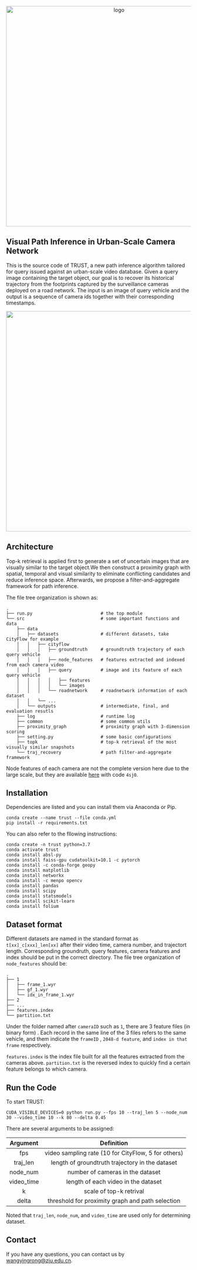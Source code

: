 <div align=center>
<img src="https://trajectory-recovery.oss-cn-hangzhou.aliyuncs.com/logo.png" alt="logo" style="width:600px;" />
</div>


## Visual Path Inference in Urban-Scale Camera Network

This is the source code of TRUST, a new path inference algorithm tailored for query issued against an urban-scale video database. Given a query image containing the target object, our goal is to recover its historical trajectory from the footprints captured by the surveillance cameras deployed on a road network.  The input  is an image of query vehicle and the output is a sequence of camera ids together with their corresponding timestamps. 

<div align=center>
<img src="https://trajectory-recovery.oss-cn-hangzhou.aliyuncs.com/example.png" style="width:600px;" />
</div>


## Architecture

Top-k retrieval is applied first to generate a set of uncertain images that are visually similar to the target object.We then construct a proximity graph with spatial, temporal and visual similarity to eliminate conflicting candidates and reduce inference space. Afterwards, we propose a filter-and-aggregate framework for path inference.

The file tree organization is shown as:

```
.
├── run.py							# the top module
└── src								# some important functions and data
    ├── data
    │   ├── datasets				# different datasets, take CityFlow for example
    │   │   ├── cityflow
    │   │   │   ├── groundtruth		# groundtruth trajectory of each query vehicle
    │   │   │   ├── node_features	# features extracted and indexed from each camera video
    │   │   │   ├── query			# image and its feature of each query vehicle
    │   │   │   │   ├── features
    │   │   │   │   └── images
    │   │   │   └── roadnetwork		# roadnetwork information of each dataset
    │   │   └── ...
    │   └── outputs					# intermediate, final, and evaluation resutls
    ├── log							# runtime log
    ├── common						# some common utils
    ├── proximity_graph				# proximity graph with 3-dimension scoring
    ├── setting.py					# some basic configurations
    ├── topk						# top-k retrieval of the most visually similar snapshots
    └── traj_recovery				# path filter-and-aggregate framework
```

Node features of each camera are not the complete version here due to the large scale, but they are available [here](https://pan.baidu.com/s/12q_5VThVLze6dQ5MzTZamw) with code `4sj0`.



## Installation

Dependencies are listed and you can install them via Anaconda or Pip.

```
conda create --name trust --file conda.yml
pip install -r requirements.txt
```

You can also refer to the fllowing instructions:

```
conda create -n trust python=3.7
conda activate trust
conda install absl-py
conda install faiss-gpu cudatoolkit=10.1 -c pytorch
conda install -c conda-forge geopy
conda install matplotlib
conda install networkx
conda install -c menpo opencv
conda install pandas
conda install scipy
conda install statsmodels
conda install scikit-learn
conda install folium
```



## Dataset format

Different datasets are named in the standard format as ` t[xx]_c[xxx]_len[xx]` after their video time, camera number, and trajectort length. Corresponding groundruth, query features, camera features and index should be put in the correct directory.  The file tree organization of `node_features` should be:

```
.
├── 1
│   ├── frame_1.wyr
│   ├── gf_1.wyr
│   └── idx_in_frame_1.wyr
├── 2
├── ...
├── features.index
└── partition.txt
```

Under the folder named after `cameraID` such as `1`, there are 3 feature files (in binary form) . Each record in the same line of the 3 files refers to the same vehicle, and them indicate the `frameID` ,  `2048-d feature`, and `index in that frame` respectively.

`features.index` is the index file built for all the features extracted from the cameras above. `partition.txt` is the reversed index to quickly find a certain feature belongs to which camera.



## Run the Code

To start TRUST:

```
CUDA_VISIBLE_DEVICES=0 python run.py --fps 10 --traj_len 5 --node_num 30 --video_time 10 --k 80 --delta 0.45
```

There are several arguments to be assigned:

|  Argument  |                     Definition                      |
| :--------: | :-------------------------------------------------: |
|    fps     | video sampling rate (10 for CityFlow, 5 for others) |
|  traj_len  |   length of groundtruth trajectory in the dataset   |
|  node_num  |          number of cameras in the dataset           |
| video_time |         length of each video in the dataset         |
|     k      |               scale of top-k retrival               |
|   delta    |  threshold for proximity graph and path selection   |

Noted that `traj_len`, `node_num`, and `video_time` are used only for determining dataset.



## Contact

If you have any questions, you can contact us by wangyingrong@zju.edu.cn.

